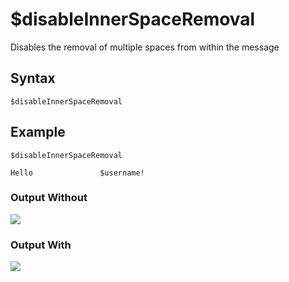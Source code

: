 # $disableInnerSpaceRemoval
Disables the removal of multiple spaces from within the message

## Syntax
```
$disableInnerSpaceRemoval
```

## Example
```
$disableInnerSpaceRemoval

Hello               $username!
```

### Output Without

![](https://user-images.githubusercontent.com/70456337/214134396-560937db-efe6-40e9-b50d-2bd26faab03b.png)

### Output With

![](https://user-images.githubusercontent.com/70456337/214134431-5ac11979-20a4-45ef-b390-918cc4b01370.png)